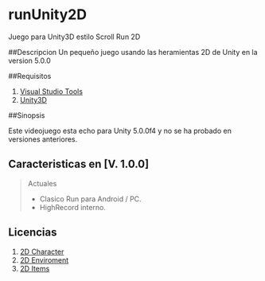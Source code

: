 # runUnity2D
Juego para Unity3D estilo Scroll Run 2D

##Descripcion
Un pequeño juego usando las heramientas 2D de Unity en la version 5.0.0

##Requisitos

1. [Visual Studio Tools](https://visualstudiogallery.msdn.microsoft.com/20b80b8c-659b-45ef-96c1-437828fe7cf2)
2. [Unity3D](http://unity3d.com/get-unity/download?ref=personal)

##Sinopsis

Este videojuego esta echo para Unity 5.0.0f4 y no se ha probado en versiones anteriores.

## Caracteristicas en [V. 1.0.0]

> Actuales
> 
> - Clasico Run para Android / PC.
> - HighRecord interno.

## Licencias

1. [2D Character](https://www.assetstore.unity3d.com/en/#!/content/17020)
2. [2D Enviroment](https://www.assetstore.unity3d.com/en/#!/content/24090)
3. [2D Items](https://www.assetstore.unity3d.com/en/#!/content/24626)
